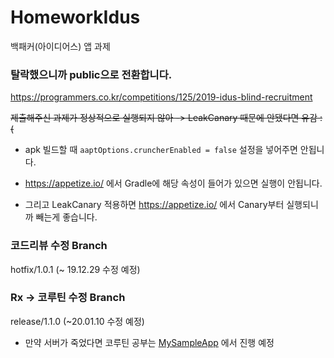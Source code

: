 # HomeworkIdus
백패커(아이디어스) 앱 과제

### 탈락했으니까 public으로 전환합니다.
https://programmers.co.kr/competitions/125/2019-idus-blind-recruitment

~~제출해주신 과제가 정상적으로 실행되지 않아 -> LeakCanary 때문에 안됐다면 유감 :(~~

- apk 빌드할 때 ```aaptOptions.cruncherEnabled = false``` 설정을 넣어주면 안됩니다.

- https://appetize.io/ 에서 Gradle에 해당 속성이 들어가 있으면 실행이 안됩니다.

- 그리고 LeakCanary 적용하면 https://appetize.io/ 에서 Canary부터 실행되니까 빼는게 좋습니다.


### 코드리뷰 수정 Branch
hotfix/1.0.1 (~ 19.12.29 수정 예정)

### Rx -> 코루틴 수정 Branch
release/1.1.0 (~20.01.10 수정 예정)

- 만약 서버가 죽었다면 코루틴 공부는 [MySampleApp](https://github.com/CaptainWonJong/MySampleApp) 에서 진행 예정
